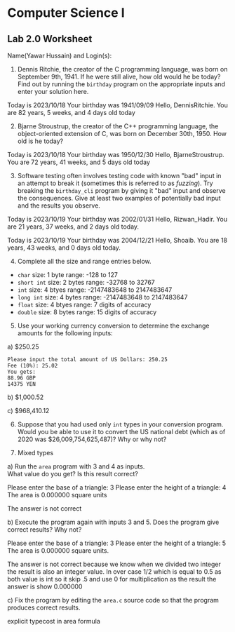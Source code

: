 
# Computer Science I 
## Lab 2.0 Worksheet

Name(Yawar Hussain) and Login(s):



1. Dennis Ritchie, the creator of the C programming language,
was born on September 9th, 1941.  If he were still alive,
how old would he be today?  Find out by running the `birthday`
program on the appropriate inputs and enter your solution here.

Today is 2023/10/18
Your birthday was 1941/09/09
Hello, DennisRitchie.  You are 82 years, 5 weeks, and 4 days old today


2. Bjarne Stroustrup, the creator of the C++ programming
language, the object-oriented extension of C, was born on
December 30th, 1950.  How old is he today?

Today is 2023/10/18
Your birthday was 1950/12/30
Hello, BjarneStroustrup.  You are 72 years, 41 weeks, and 5 days old today


3. Software testing often involves testing code with known
"bad" input in an attempt to break it (sometimes this is
referred to as *fuzzing*).  Try breaking the `birthday_cli`
program by giving it "bad" input and observe the consequences.
Give at least two examples of potentially bad input and the
results you observe.

Today is 2023/10/19
Your birthday was 2002/01/31
Hello, Rizwan_Hadir.  You are 21 years, 37 weeks, and 2 days old today.

Today is 2023/10/19
Your birthday was 2004/12/21
Hello, Shoaib.  You are 18 years, 43 weeks, and 0 days old today.

4. Complete all the size and range entries below.

* `char`
  size: 1 byte
  range: -128 to 127
* `short int`
  size:   2 bytes
  range:  -32768 to 32767
* `int` 
  size: 4 btyes
  range:   -2147483648 to  2147483647
* `long int`
  size: 4 bytes
  range:    -2147483648 to  2147483647
* `float`
  size: 4 btyes
  range: 7 digits of accuracy
* `double`
  size: 8 bytes
  range: 15 digits of accuracy


5. Use your working currency conversion to determine
the exchange amounts for the following inputs:

  a) $250.25

    Please input the total amount of US Dollars: 250.25
    Fee (10%): 25.02
    You gets:
    88.96 GBP
    14375 YEN

  b) $1,000.52

  c) $968,410.12



6. Suppose that you had used only `int` types
in your conversion program.  Would you be able
to use it to convert the US national debt
(which as of 2020 was \$26,009,754,625,487)?
Why or why not?




7. Mixed types

a) Run the `area` program with 3 and 4 as inputs.  
What value do you get?  Is this result correct?

Please enter the base of a triangle: 3
Please enter the height of a triangle: 4
The area is 0.000000 square units

The answer is not correct 

b) Execute the program again with inputs 3 and 5.
Does the program give correct results?  Why not?

Please enter the base of a triangle: 3
Please enter the height of a triangle: 5
The area is 0.000000 square units.

The answer is not correct because we know when we divided two integer the result is also an integer value. In over case 1/2 which is equal to 0.5 as both value is int so it skip .5 and use 0 for multiplication as the result the answer is show 0.000000

c) Fix the program by editing the `area.c` source
code so that the program produces correct results.

explicit typecost in area formula 